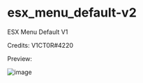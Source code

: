 # esx_menu_default-v2
ESX Menu Default V1

Credits: V1CT0R#4220

Preview:


![image](https://user-images.githubusercontent.com/102185829/163856804-5dbcf380-e84c-4f3c-8a9d-d3d455785526.png)
